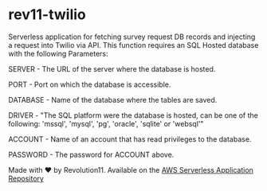 # rev11-twilio

Serverless application for fetching survey request DB records and injecting a request into Twilio via API. This function requires an SQL Hosted database with the following Parameters:

SERVER - The URL of the server where the database is hosted.

PORT - Port on which the database is accessible.

DATABASE - Name of the database where the tables are saved.

DRIVER - "The SQL platform were the database is hosted, can be one of the following: 'mssql', 'mysql', 'pg', 'oracle', 'sqlite' or 'websql'"

ACCOUNT - Name of an account that has read privileges to the database.

PASSWORD - The password for ACCOUNT above.

Made with ❤️ by Revolution11. Available on the [AWS Serverless Application Repository](https://aws.amazon.com/serverless)
